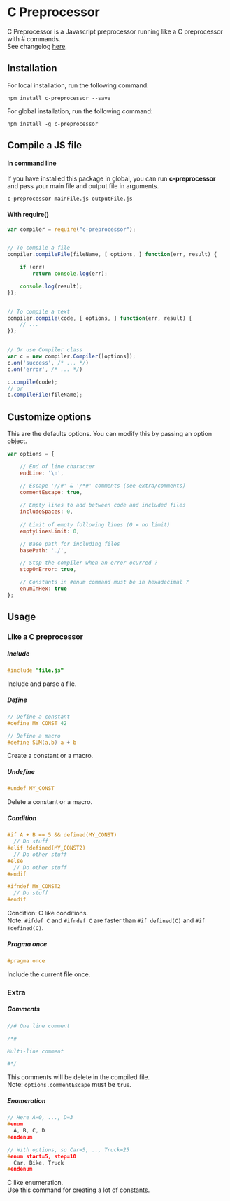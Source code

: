 C Preprocessor
===============

C Preprocessor is a Javascript preprocessor running like a C preprocessor with # commands.  
See changelog [here](../master/CHANGELOG.md).


## Installation

For local installation, run the following command:
```
npm install c-preprocessor --save
```

For global installation, run the following command:
```
npm install -g c-preprocessor
```


## Compile a JS file

#### In command line
If you have installed this package in global, you can run **c-preprocessor** and pass your main file and output file in arguments.
```
c-preprocessor mainFile.js outputFile.js
```

#### With require()
```js
var compiler = require("c-preprocessor");


// To compile a file
compiler.compileFile(fileName, [ options, ] function(err, result) {

	if (err)
		return console.log(err);

	console.log(result);
});


// To compile a text
compiler.compile(code, [ options, ] function(err, result) {
	// ...
});


// Or use Compiler class
var c = new compiler.Compiler([options]);
c.on('success', /* ... */)
c.on('error', /* ... */)

c.compile(code);
// or
c.compileFile(fileName);
```




## Customize options
This are the defaults options. You can modify this by passing an option object.
```js
var options = {

	// End of line character
	endLine: '\n',

	// Escape '//#' & '/*#' comments (see extra/comments)
	commentEscape: true,
	
	// Empty lines to add between code and included files
	includeSpaces: 0,
	
	// Limit of empty following lines (0 = no limit)
	emptyLinesLimit: 0,

	// Base path for including files
	basePath: './',

	// Stop the compiler when an error ocurred ?
	stopOnError: true,

	// Constants in #enum command must be in hexadecimal ?
	enumInHex: true
};
```




## Usage

### Like a C preprocessor

##### Include
```c
#include "file.js"
```
Include and parse a file.


##### Define
```c
// Define a constant
#define MY_CONST 42

// Define a macro
#define SUM(a,b) a + b
```
Create a constant or a macro.


##### Undefine
```c
#undef MY_CONST
```
Delete a constant or a macro.


##### Condition
```c
#if A + B == 5 && defined(MY_CONST)
  // Do stuff
#elif !defined(MY_CONST2)
  // Do other stuff
#else
  // Do other stuff
#endif

#ifndef MY_CONST2
  // Do stuff
#endif
```
Condition: C like conditions.  
Note: `#ifdef C` and `#ifndef C` are faster than `#if defined(C)` and `#if !defined(C)`.


##### Pragma once
```c
#pragma once
```
Include the current file once.


### Extra

##### Comments
```c
//# One line comment

/*#

Multi-line comment

#*/
```
This comments will be delete in the compiled file.  
Note: `options.commentEscape` must be `true`.


##### Enumeration
```c
// Here A=0, ..., D=3
#enum
  A, B, C, D
#endenum

// With options, so Car=5, .., Truck=25
#enum start=5, step=10
  Car, Bike, Truck
#endenum
```
C like enumeration.  
Use this command for creating a lot of constants.